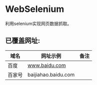 # WebSelenium

利用selenium实现网页数据抓取。<br>


## 已覆盖网址:

域名   |网址示例                    |备注
------|---------------------------|---
百度   | www.baidu.com             | 
百家号 | baijiahao.baidu.com       |   
